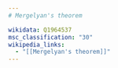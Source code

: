 ```yaml
---
# Mergelyan's theorem

wikidata: Q1964537
msc_classification: "30"
wikipedia_links:
  - "[[Mergelyan's theorem]]"
---
```

